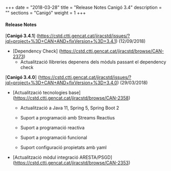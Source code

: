 +++
date        = "2018-03-28"
title       = "Release Notes Canigó 3.4"
description = ""
sections    = "Canigó"
weight      = 1
+++

#### Release Notes

[**Canigó 3.4.1**] (https://cstd.ctti.gencat.cat/jiracstd/issues/?jql=project+%3D+CAN+AND+fixVersion+%3D+3.4.1) (12/09/2018)

- [Dependency Check] (https://cstd.ctti.gencat.cat/jiracstd/browse/CAN-2373)
	- Actualització llibreries depenens dels mòduls passant el dependency check

[**Canigó 3.4.0**] (https://cstd.ctti.gencat.cat/jiracstd/issues/?jql=project+%3D+CAN+AND+fixVersion+%3D+3.4.0) (29/03/2018)


- [Actualització tecnologies base] (https://cstd.ctti.gencat.cat/jiracstd/browse/CAN-2358)

	- Actualització a Java 11, Spring 5, Spring Boot 2
	
	- Suport a programació amb Streams Reactius
	
	- Suport a programació reactiva
	
	- Suport a programació funcional
	
	- Suport configuració propietats amb yaml
	
	
- [Actualització mòdul integració ARESTA/PSGD] (https://cstd.ctti.gencat.cat/jiracstd/browse/CAN-2353)
